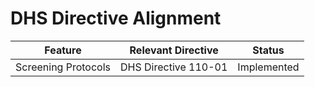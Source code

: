 # DHS Directive Alignment

| Feature | Relevant Directive | Status |
|---------|--------------------|--------|
| Screening Protocols | DHS Directive 110-01 | Implemented |
